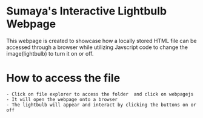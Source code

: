 # Sumaya's Interactive Lightbulb Webpage 

This webpage is created to showcase how a locally stored HTML file can be accessed through a browser while utilizing Javscript code to change the image(lightbulb) to turn it on or off.

# How to access the file 
    - Click on file explorer to access the folder  and click on webpagejs 
    - It will open the webpage onto a browser 
    - The lightbulb will appear and interact by clicking the buttons on or off


